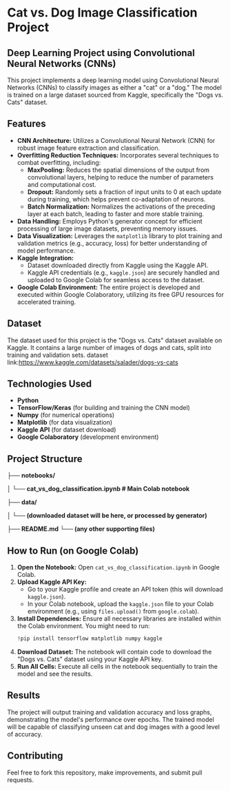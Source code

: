 # Cat vs. Dog Image Classification Project

## Deep Learning Project using Convolutional Neural Networks (CNNs)

This project implements a deep learning model using Convolutional Neural Networks (CNNs) to classify images as either a "cat" or a "dog." The model is trained on a large dataset sourced from Kaggle, specifically the "Dogs vs. Cats" dataset.

## Features

* **CNN Architecture:** Utilizes a Convolutional Neural Network (CNN) for robust image feature extraction and classification.
* **Overfitting Reduction Techniques:** Incorporates several techniques to combat overfitting, including:
    * **MaxPooling:** Reduces the spatial dimensions of the output from convolutional layers, helping to reduce the number of parameters and computational cost.
    * **Dropout:** Randomly sets a fraction of input units to 0 at each update during training, which helps prevent co-adaptation of neurons.
    * **Batch Normalization:** Normalizes the activations of the preceding layer at each batch, leading to faster and more stable training.
* **Data Handling:** Employs Python's generator concept for efficient processing of large image datasets, preventing memory issues.
* **Data Visualization:** Leverages the `matplotlib` library to plot training and validation metrics (e.g., accuracy, loss) for better understanding of model performance.
* **Kaggle Integration:**
    * Dataset downloaded directly from Kaggle using the Kaggle API.
    * Kaggle API credentials (e.g., `kaggle.json`) are securely handled and uploaded to Google Colab for seamless access to the dataset.
* **Google Colab Environment:** The entire project is developed and executed within Google Colaboratory, utilizing its free GPU resources for accelerated training.

## Dataset

The dataset used for this project is the "Dogs vs. Cats" dataset available on Kaggle. It contains a large number of images of dogs and cats, split into training and validation sets.
dataset link:https://www.kaggle.com/datasets/salader/dogs-vs-cats

## Technologies Used

* **Python**
* **TensorFlow/Keras** (for building and training the CNN model)
* **Numpy** (for numerical operations)
* **Matplotlib** (for data visualization)
* **Kaggle API** (for dataset download)
* **Google Colaboratory** (development environment)

## Project Structure


**├── notebooks/**

**│   └── cat_vs_dog_classification.ipynb  # Main Colab notebook**

**├── data/**

**│   └──  (downloaded dataset will be here, or processed by generator)**

**├── README.md**
**└── (any other supporting files)**

## How to Run (on Google Colab)

1.  **Open the Notebook:** Open `cat_vs_dog_classification.ipynb` in Google Colab.
2.  **Upload Kaggle API Key:**
    * Go to your Kaggle profile and create an API token (this will download `kaggle.json`).
    * In your Colab notebook, upload the `kaggle.json` file to your Colab environment (e.g., using `files.upload()` from `google.colab`).
3.  **Install Dependencies:** Ensure all necessary libraries are installed within the Colab environment. You might need to run:
    ```bash
    !pip install tensorflow matplotlib numpy kaggle
    ```
4.  **Download Dataset:** The notebook will contain code to download the "Dogs vs. Cats" dataset using your Kaggle API key.
5.  **Run All Cells:** Execute all cells in the notebook sequentially to train the model and see the results.

## Results

The project will output training and validation accuracy and loss graphs, demonstrating the model's performance over epochs. The trained model will be capable of classifying unseen cat and dog images with a good level of accuracy.
## Contributing

Feel free to fork this repository, make improvements, and submit pull requests.

